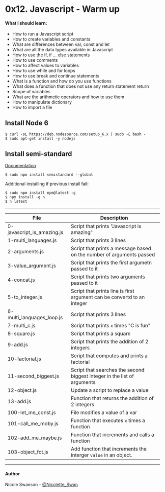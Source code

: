 # 0x12. Javascript - Warm up
#### What I should learn:
- How to run a Javascript script
- How to create variables and constants
- What are differences between var, const and let
- What are all the data types available in Javascript
- How to use the if, if ... else statements
- How to use comments
- How to affect values to variables
- How to use while and for loops
- How to use break and continue statements
- What is a function and how do you use functions
- What does a function that does not use any return statement return
- Scope of variables
- What are the arithmetic operators and how to use them
- How to manipulate dictionary
- How to import a file

## Install Node 6

```
$ curl -sL https://deb.nodesource.com/setup_6.x | sudo -E bash -
$ sudo apt-get install -y nodejs
```

## Install semi-standard

[Documentation](https://github.com/Flet/semistandard)

```
$ sudo npm install semistandard --global
```

Additional installing if previous install fail:

```
$ sudo npm install npm@latest -g
$ npm install -g n
$ n latest
```

---
File | Description
-----|------------
0-javascript\_is\_amazing.js | Script that prints "Javascript is amazing"
1-multi\_languages.js | Script that prints 3 lines
2-arguments.js | Script that prints a message based on the number of arguments passed
3-value\_argument.js | Script that prints the first argumetn passed to it
4-concat.js | Script that prints two arguments passed to it
5-to\_integer.js | Script that prints line is first argument can be convertd to an integer
6-multi\_languages\_loop.js | Script that prints 3 lines
7-multi\_c.js | Script that prints `x` times "C is fun"
8-square.js | Script that prints a square
9-add.js | Script that prints the addition of 2 integers
10-factorial.js | Script that computes and prints a factorial
11-second\_biggest.js | Script that searches the second biggest integer in the list of arguments
12-object.js | Update a script to replace a value
13-add.js | Function that returns the addition of 2 integers
100-let\_me\_const.js | File modifies a value of a var
101-call\_me\_moby.js | Function that executes `x` times a function
102-add\_me\_maybe.js | Function that increments and calls a function
103-object\_fct.js | Add function that increments the interger `value` in an object.

---

#### Author
Nicole Swanson - [@Nicolette_Swan](https://twitter.com/Nicolette_Swan)
